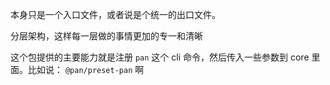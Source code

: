 
本身只是一个入口文件，或者说是个统一的出口文件。

分层架构，这样每一层做的事情更加的专一和清晰


这个包提供的主要能力就是注册 `pan` 这个 cli 命令，然后传入一些参数到 core 里面。比如说： `@pan/preset-pan` 啊